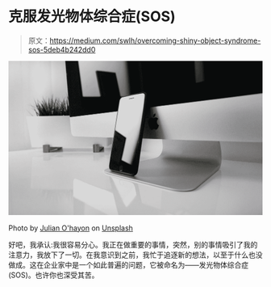 # 克服发光物体综合症(SOS)

> 原文：<https://medium.com/swlh/overcoming-shiny-object-syndrome-sos-5deb4b242dd0>

![](img/2c55d3961356b7ee766767045287e80b.png)

Photo by [Julian O'hayon](https://unsplash.com/@anckor?utm_source=medium&utm_medium=referral) on [Unsplash](https://unsplash.com?utm_source=medium&utm_medium=referral)

好吧，我承认:我很容易分心。我正在做重要的事情，突然，别的事情吸引了我的注意力，我放下了一切。在我意识到之前，我忙于追逐新的想法，以至于什么也没做成。这在企业家中是一个如此普遍的问题，它被命名为——发光物体综合症(SOS)。也许你也深受其苦。